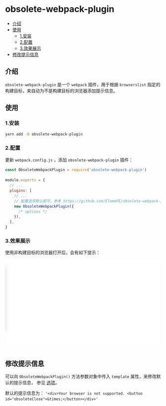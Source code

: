 # obsolete-webpack-plugin

- [介绍](#%e4%bb%8b%e7%bb%8d)
- [使用](#%e4%bd%bf%e7%94%a8)
  - [1.安装](#1%e5%ae%89%e8%a3%85)
  - [2.配置](#2%e9%85%8d%e7%bd%ae)
  - [3.效果展示](#3%e6%95%88%e6%9e%9c%e5%b1%95%e7%a4%ba)
- [修改提示信息](#%e4%bf%ae%e6%94%b9%e6%8f%90%e7%a4%ba%e4%bf%a1%e6%81%af)

## 介绍

`obsolete-webpack-plugin` 是一个 `webpack` 插件，用于根据 `browserslist` 指定的构建目标，来自动为不是构建目标的浏览器添加提示信息。

## 使用

### 1.安装

```sh
yarn add -D obsolete-webpack-plugin
```

### 2.配置

更新 `webpack.config.js` ，添加 `obsolete-webpack-plugin` 插件：

```js
const ObsoleteWebpackPlugin = require('obsolete-webpack-plugin')

module.exports = {
  // ...
  plugins: [
    // ...
    // 配置选项默认即可，参考 https://github.com/ElemeFE/obsolete-webpack-plugin#options
    new ObsoleteWebpackPlugin({
      /* options */
    }),
  ],
}
```

### 3.效果展示

使用非构建目标的浏览器打开后，会有如下提示：

![obsolete-webpack-plugin](media/oboslete-webpack-plugin.gif)

## 修改提示信息

可以向 `ObsoleteWebpackPlugin()` 方法参数对象中传入 `template` 属性，来修改默认的提示信息， 参见 [选项](https://github.com/ElemeFE/obsolete-webpack-plugin#options)。

默认的提示信息为： `'<div>Your browser is not supported. <button id="obsoleteClose">&times;</button></div>'`
